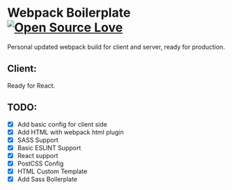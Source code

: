 # Webpack Boilerplate [![Open Source Love](https://badges.frapsoft.com/os/mit/mit.svg?v=102)](https://github.com/ellerbrock/open-source-badge/)
Personal updated webpack build for client and server, ready for production.

## Client:
Ready for React.

## TODO:
- [x] Add basic config for client side
- [x] Add HTML with webpack html plugin
- [x] SASS Support
- [x] Basic ESLINT Support
- [x] React support
- [x] PostCSS Config
- [x] HTML Custom Template
- [x] Add Sass Boilerplate
